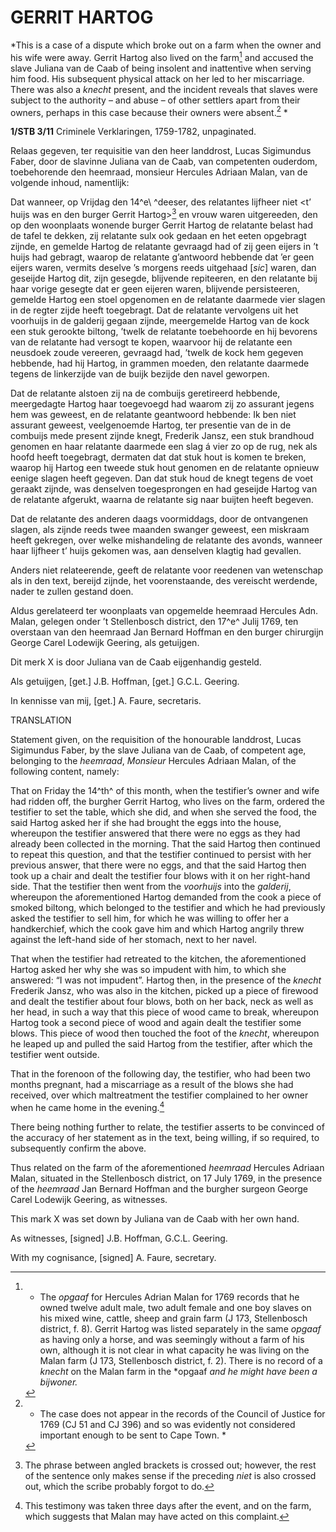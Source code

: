 # GERRIT HARTOG

*This is a case of a dispute which broke out on a farm when the owner and his wife were away. Gerrit Hartog also lived on the farm[^1] and accused the slave Juliana van de Caab of being insolent and inattentive when serving him food. His subsequent physical attack on her led to her miscarriage. There was also a *knecht* present, and the incident reveals that slaves were subject to the authority – and abuse – of other settlers apart from their owners, perhaps in this case because their owners were absent.[^2] *

**1/STB 3/11** Criminele Verklaringen, 1759-1782, unpaginated.

Relaas gegeven, ter requisitie van den heer landdrost, Lucas Sigimundus Faber, door de slavinne Juliana van de Caab, van competenten ouderdom, toebehorende den heemraad, monsieur Hercules Adriaan Malan, van de volgende inhoud, namentlijk:

Dat wanneer, op Vrijdag den 14^e\ ^deeser, des relatantes lijfheer niet \<t’ huijs was en den burger Gerrit Hartog\>[^3] en vrouw waren uitgereeden, den op den woonplaats wonende burger Gerrit Hartog de relatante belast had de tafel te dekken, zij relatante sulx ook gedaan en het eeten opgebragt zijnde, en gemelde Hartog de relatante gevraagd had of zij geen eijers in ’t huijs had gebragt, waarop de relatante g’antwoord hebbende dat ’er geen eijers waren, vermits deselve ’s morgens reeds uitgehaad \[*sic*\] waren, dan geseijde Hartog dit, zijn gesegde, blijvende repiteeren, en den relatante bij haar vorige gesegte dat er geen eijeren waren, blijvende persisteeren, gemelde Hartog een stoel opgenomen en de relatante daarmede vier slagen in de regter zijde heeft toegebragt. Dat de relatante vervolgens uit het voorhuijs in de galderij gegaan zijnde, meergemelde Hartog van de kock een stuk gerookte biltong, ’twelk de relatante toebehoorde en hij bevorens van de relatante had versogt te kopen, waarvoor hij de relatante een neusdoek zoude vereeren, gevraagd had, ’twelk de kock hem gegeven hebbende, had hij Hartog, in grammen moeden, den relatante daarmede tegens de linkerzijde van de buijk bezijde den navel geworpen.

Dat de relatante alstoen zij na de combuijs geretireerd hebbende, meergedagte Hartog haar toegevoegd had waarom zij zo assurant jegens hem was geweest, en de relatante geantwoord hebbende: Ik ben niet assurant geweest, veelgenoemde Hartog, ter presentie van de in de combuijs mede present zijnde knegt, Frederik Jansz, een stuk brandhoud genomen en haar relatante daarmede een slag á vier zo op de rug, nek als hoofd heeft toegebragt, dermaten dat dat stuk hout is komen te breken, waarop hij Hartog een tweede stuk hout genomen en de relatante opnieuw eenige slagen heeft gegeven. Dan dat stuk houd de knegt tegens de voet geraakt zijnde, was denselven toegesprongen en had geseijde Hartog van de relatante afgerukt, waarna de relatante sig naar buijten heeft begeven.

Dat de relatante des anderen daags voormiddags, door de ontvangenen slagen, als zijnde reeds twee maanden swanger geweest, een miskraam heeft gekregen, over welke mishandeling de relatante des avonds, wanneer haar lijfheer t’ huijs gekomen was, aan denselven klagtig had gevallen.

Anders niet relateerende, geeft de relatante voor reedenen van wetenschap als in den text, bereijd zijnde, het voorenstaande, des vereischt werdende, nader te zullen gestand doen.

Aldus gerelateerd ter woonplaats van opgemelde heemraad Hercules Adn. Malan, gelegen onder ’t Stellenbosch district, den 17^e^ Julij 1769, ten overstaan van den heemraad Jan Bernard Hoffman en den burger chirurgijn George Carel Lodewijk Geering, als getuijgen.

Dit merk X is door Juliana van de Caab eijgenhandig gesteld.

Als getuijgen, \[get.\] J.B. Hoffman, \[get.\] G.C.L. Geering.

In kennisse van mij, \[get.\] A. Faure, secretaris.

TRANSLATION

Statement given, on the requisition of the honourable landdrost, Lucas Sigimundus Faber, by the slave Juliana van de Caab, of competent age, belonging to the *heemraad*, *Monsieur* Hercules Adriaan Malan, of the following content, namely:

That on Friday the 14^th^ of this month, when the testifier’s owner and wife had ridden off, the burgher Gerrit Hartog, who lives on the farm, ordered the testifier to set the table, which she did, and when she served the food, the said Hartog asked her if she had brought the eggs into the house, whereupon the testifier answered that there were no eggs as they had already been collected in the morning. That the said Hartog then continued to repeat this question, and that the testifier continued to persist with her previous answer, that there were no eggs, and that the said Hartog then took up a chair and dealt the testifier four blows with it on her right-hand side. That the testifier then went from the *voorhuijs* into the *galderij*, whereupon the aforementioned Hartog demanded from the cook a piece of smoked biltong, which belonged to the testifier and which he had previously asked the testifier to sell him, for which he was willing to offer her a handkerchief, which the cook gave him and which Hartog angrily threw against the left-hand side of her stomach, next to her navel.

That when the testifier had retreated to the kitchen, the aforementioned Hartog asked her why she was so impudent with him, to which she answered: “I was not impudent”. Hartog then, in the presence of the *knecht* Frederik Jansz, who was also in the kitchen, picked up a piece of firewood and dealt the testifier about four blows, both on her back, neck as well as her head, in such a way that this piece of wood came to break, whereupon Hartog took a second piece of wood and again dealt the testifier some blows. This piece of wood then touched the foot of the *knecht*, whereupon he leaped up and pulled the said Hartog from the testifier, after which the testifier went outside.

That in the forenoon of the following day, the testifier, who had been two months pregnant, had a miscarriage as a result of the blows she had received, over which maltreatment the testifier complained to her owner when he came home in the evening.[^4]

There being nothing further to relate, the testifier asserts to be convinced of the accuracy of her statement as in the text, being willing, if so required, to subsequently confirm the above.

Thus related on the farm of the aforementioned *heemraad* Hercules Adriaan Malan, situated in the Stellenbosch district, on 17 July 1769, in the presence of the *heemraad* Jan Bernard Hoffman and the burgher surgeon George Carel Lodewijk Geering, as witnesses.

This mark X was set down by Juliana van de Caab with her own hand.

As witnesses, \[signed\] J.B. Hoffman, G.C.L. Geering.

With my cognisance, \[signed\] A. Faure, secretary.

[^1]: * The *opgaaf* for Hercules Adrian Malan for 1769 records that he owned twelve adult male, two adult female and one boy slaves on his mixed wine, cattle, sheep and grain farm (J 173, Stellenbosch district, f. 8). Gerrit Hartog was listed separately in the same *opgaaf* as having only a horse, and was seemingly without a farm of his own, although it is not clear in what capacity he was living on the Malan farm (J 173, Stellenbosch district, f. 2). There is no record of a *knecht* on the Malan farm in the *opgaaf *and he might have been a *bijwoner*.*

[^2]: * The case does not appear in the records of the Council of Justice for 1769 (CJ 51 and CJ 396) and so was evidently not considered important enough to be sent to Cape Town. *

[^3]:  The phrase between angled brackets is crossed out; however, the rest of the sentence only makes sense if the preceding *niet* is also crossed out, which the scribe probably forgot to do.

[^4]:  This testimony was taken three days after the event, and on the farm, which suggests that Malan may have acted on this complaint. 